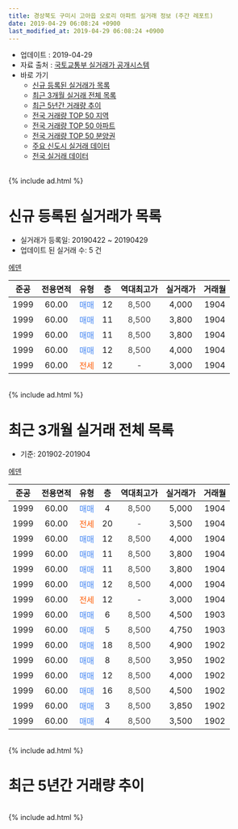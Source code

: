 ```yaml
---
title: 경상북도 구미시 고아읍 오로리 아파트 실거래 정보 (주간 레포트)
date: 2019-04-29 06:08:24 +0900
last_modified_at: 2019-04-29 06:08:24 +0900
---
```


* 업데이트 : 2019-04-29
* 자료 출처 : [국토교통부 실거래가 공개시스템](http://rt.molit.go.kr)
* 바로 가기
    * [신규 등록된 실거래가 목록](#신규-등록된-실거래가-목록)
    * [최근 3개월 실거래 전체 목록](#최근-3개월-실거래-전체-목록)
    * [최근 5년간 거래량 추이](#최근-5년간-거래량-추이)
    * [전국 거래량 TOP 50 지역](https://inasie.github.io/apt-trade-info/최근-3개월-전국에서-가장-거래가-많이-발생한-지역)
    * [전국 거래량 TOP 50 아파트](https://inasie.github.io/apt-trade-info/최근-3개월-전국에서-가장-거래가-많이-발생한-아파트)
    * [전국 거래량 TOP 50 분양권](https://inasie.github.io/apt-trade-info/최근-3개월-전국에서-가장-거래가-많이-발생한-분양권)
    * [주요 신도시 실거래 데이터](https://inasie.github.io/apt-trade-info/주요-신도시)
    * [전국 실거래 데이터](https://inasie.github.io/apt-trade-info/전국)
<br>
{% include ad.html %}
<br>

# 신규 등록된 실거래가 목록
* 실거래가 등록일: 20190422 ~ 20190429
* 업데이트 된 실거래 수: 5 건


[에덴](https://search.naver.com/search.naver?query=%EA%B2%BD%EC%83%81%EB%B6%81%EB%8F%84+%EA%B5%AC%EB%AF%B8%EC%8B%9C+%EA%B3%A0%EC%95%84%EC%9D%8D+%EC%98%A4%EB%A1%9C%EB%A6%AC+%EC%97%90%EB%8D%B4)

|준공|전용면적|유형|층|역대최고가|실거래가|거래월|
|:---:|:---:|:---:|:---:|:---:|:---:|:---:|
|1999|60.00|<span style="color:#4285f3">매매</span>|12|<span style="color:#444444">8,500</span>|4,000|1904|
|1999|60.00|<span style="color:#4285f3">매매</span>|11|<span style="color:#444444">8,500</span>|3,800|1904|
|1999|60.00|<span style="color:#4285f3">매매</span>|11|<span style="color:#444444">8,500</span>|3,800|1904|
|1999|60.00|<span style="color:#4285f3">매매</span>|12|<span style="color:#444444">8,500</span>|4,000|1904|
|1999|60.00|<span style="color:#ff5a00">전세</span>|12|<span style="color:#444444">-</span>|3,000|1904|


<br>
{% include ad.html %}
<br>

# 최근 3개월 실거래 전체 목록
* 기준: 201902-201904


[에덴](https://search.naver.com/search.naver?query=%EA%B2%BD%EC%83%81%EB%B6%81%EB%8F%84+%EA%B5%AC%EB%AF%B8%EC%8B%9C+%EA%B3%A0%EC%95%84%EC%9D%8D+%EC%98%A4%EB%A1%9C%EB%A6%AC+%EC%97%90%EB%8D%B4)

|준공|전용면적|유형|층|역대최고가|실거래가|거래월|
|:---:|:---:|:---:|:---:|:---:|:---:|:---:|
|1999|60.00|<span style="color:#4285f3">매매</span>|4|<span style="color:#444444">8,500</span>|5,000|1904|
|1999|60.00|<span style="color:#ff5a00">전세</span>|20|<span style="color:#444444">-</span>|3,500|1904|
|1999|60.00|<span style="color:#4285f3">매매</span>|12|<span style="color:#444444">8,500</span>|4,000|1904|
|1999|60.00|<span style="color:#4285f3">매매</span>|11|<span style="color:#444444">8,500</span>|3,800|1904|
|1999|60.00|<span style="color:#4285f3">매매</span>|11|<span style="color:#444444">8,500</span>|3,800|1904|
|1999|60.00|<span style="color:#4285f3">매매</span>|12|<span style="color:#444444">8,500</span>|4,000|1904|
|1999|60.00|<span style="color:#ff5a00">전세</span>|12|<span style="color:#444444">-</span>|3,000|1904|
|1999|60.00|<span style="color:#4285f3">매매</span>|6|<span style="color:#444444">8,500</span>|4,500|1903|
|1999|60.00|<span style="color:#4285f3">매매</span>|5|<span style="color:#444444">8,500</span>|4,750|1903|
|1999|60.00|<span style="color:#4285f3">매매</span>|18|<span style="color:#444444">8,500</span>|4,900|1902|
|1999|60.00|<span style="color:#4285f3">매매</span>|8|<span style="color:#444444">8,500</span>|3,950|1902|
|1999|60.00|<span style="color:#4285f3">매매</span>|12|<span style="color:#444444">8,500</span>|4,000|1902|
|1999|60.00|<span style="color:#4285f3">매매</span>|16|<span style="color:#444444">8,500</span>|4,500|1902|
|1999|60.00|<span style="color:#4285f3">매매</span>|3|<span style="color:#444444">8,500</span>|3,850|1902|
|1999|60.00|<span style="color:#4285f3">매매</span>|4|<span style="color:#444444">8,500</span>|3,500|1902|


<br>
{% include ad.html %}
<br>

# 최근 5년간 거래량 추이


<div style="width:100%;">
    <canvas id="deal_progress" height="200"></canvas>
</div>

<script>
new Chart(document.getElementById("deal_progress"), {
    type: 'line',
    data: {
        labels: ['201404','201405','201406','201407','201408','201409','201410','201411','201412','201501','201502','201503','201504','201505','201506','201507','201508','201509','201510','201511','201512','201601','201602','201603','201604','201605','201606','201607','201608','201609','201610','201611','201612','201701','201702','201703','201704','201705','201706','201707','201708','201709','201710','201711','201712','201801','201802','201803','201804','201805','201806','201807','201808','201809','201810','201811','201812','201901','201902','201903','201904'],
        datasets: [{
            label: '매매',
            pointRadius: 1,
            data: [4, 3, 6, 6, 1, 4, 6, 5, 5, 7, 5, 4, 7, 7, 3, 7, 5, 4, 3, 3, 2, 1, 1, 1, 4, 2, 5, 3, 2, 1, 4, 2, 3, 1, 2, 5, 2, 2, 5, 4, 2, 4, 4, 4, 4, 3, 2, 5, 4, 1, 5, 2, 5, 4, 3, 3, 0, 1, 6, 2, 5],
            borderColor: "rgba(255, 201, 14, 1)",
            backgroundColor: "rgba(255, 201, 14, 0.5)",
            fill: false,
            lineTension: 0
        },{
            label: '전월세',
            pointRadius: 1,
            data: [1, 0, 2, 1, 2, 0, 4, 4, 3, 3, 0, 4, 6, 2, 0, 3, 2, 2, 2, 5, 0, 1, 2, 0, 0, 2, 0, 3, 0, 0, 0, 2, 1, 1, 1, 1, 2, 3, 2, 4, 3, 0, 1, 0, 0, 0, 1, 1, 2, 1, 0, 3, 0, 0, 1, 0, 2, 0, 0, 0, 2],
            borderColor: "rgba(0, 141, 185, 1)",
            backgroundColor: "rgba(0, 141, 185, 0.5)",
            fill: false,
            lineTension: 0
        }
        ]
    },
    options: {
        responsive: true,
        title: {
            display: false
        },
        tooltips: {
            mode: 'index',
            intersect: false
        },
        hover: {
            mode: 'nearest',
            intersect: true
        },
        scales: {
            xAxes: [{
                display: true,
                scaleLabel: {
                    display: true,
                    labelString: '년/월'
                }
            }],
            yAxes: [{
                display: true,
                ticks: {
                    suggestedMin: 0,
                },
                scaleLabel: {
                    display: true,
                    labelString: '실거래 수'
                }
            }]
        }
    }
});

</script>


<br>
{% include ad.html %}
<br>

